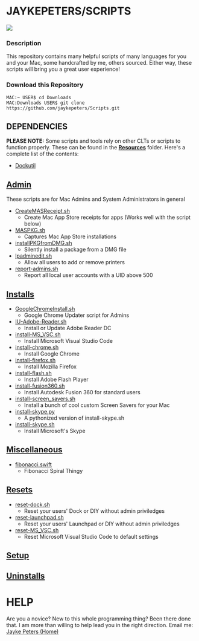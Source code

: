 # **JAYKEPETERS/SCRIPTS**
![](https://familyaccess.sartell.k12.mn.us/pictures//903936.JPG?rev=0)

### **Description**
This repository contains many helpful scripts of many languages for you and your Mac, some handcrafted by me, others sourced. Either way, these scripts will bring you a great user experience!

### Download this Repository
```
MAC:~ USER$ cd Downloads
MAC:Downloads USER$ git clone https://github.com/jaykepeters/Scripts.git
```

## **DEPENDENCIES**
**PLEASE NOTE:** Some scripts and tools rely on other CLTs or scripts to function properly. These can be found in the [**Resources**](./Resources) folder. Here's a complete list of the contents:
-   [Dockutil](./Resources/dockutil)

## **[Admin](./Admin)**
These scripts are for Mac Admins and System Administrators in general
-   [CreateMASReceipt.sh](./Admin/CreateMASReceipt.sh)
    -   Create Mac App Store receipts for apps (Works well with the script below)
-   [MASPKG.sh](./Admin/MASPKG.sh)
    -   Captures Mac App Store installations
-   [installPKGfromDMG.sh](./Admin/installPKGfromDMG.sh)
    -   Silently install a package from a DMG file
-   [lpadminedit.sh](./Admin/lpadminedit.sh)
    -   Allow all users to add or remove printers
- [report-admins.sh](./Admin/report-admins.sh)
    - Report all local user accounts with a UID above 500

## **[Installs](./Installs)**
- [GoogleChromeInstall.sh](./Installs/GoogleChromeInstall.sh)
    - Google Chrome Updater script for Admins
- [IU-Adobe-Reader.sh](./Installs/IU-Adobe-Reader.sh)
    - Install or Update Adobe Reader DC
- [install-MS_VSC.sh](./Installs/install-MS_VSC.sh)
    - Install Microsoft Visual Studio Code 
- [install-chrome.sh](./Installs/install-chrome.sh)
    - Install Google Chrome
- [install-firefox.sh](./Installs/install-firefox.sh)
    - Install Mozilla Firefox
- [install-flash.sh](./Installs/install-flash.sh)
    - Install Adobe Flash Player
- [install-fusion360.sh](./Installs/install-fusion360.sh)
    - Install Autodesk Fusion 360 for standard users
- [install-screen_savers.sh](./Installs/install-screen_savers.sh)
    - Install a bunch of cool custom Screen Savers for your Mac
- [install-skype.py](./Installs/install-skype.py)
    - A pythonized version of install-skype.sh
- [install-skype.sh](./Installs/install-skype.sh)
    - Install Microsoft's Skype
    
## **[Miscellaneous](./Misc.)**
- [fibonacci.swift](./Misc./fibonacci.swift)
    - Fibonacci Spiral Thingy

## **[Resets](./Resets)**
-   [reset-dock.sh](./Resets/reset-dock.sh)
    -   Reset your users' Dock or DIY without admin priviledges
-   [reset-launchpad.sh](./Resets/reset-launchpad.sh)
    - Reset your users' Launchpad or DIY without admin priviledges
-   [reset-MS_VSC.sh](./Resets/reset-MS_VSC.sh)
    -   Reset Microsoft Visual Studio Code to default settings

## **[Setup](./Setup)**

## **[Uninstalls](./Uninstalls)**

# **HELP**
Are you a novice? New to this whole programming thing? Been there done that. I am more than willing to help lead you in the right direction. Email me: <a href="mailto:jaykepeters@gmail.com?subject=I need help with the repository entitled Scripts">Jayke Peters (Home)</a>